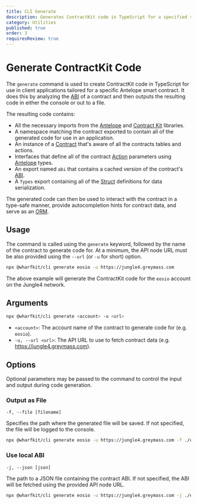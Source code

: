 ```yaml
---
title: CLI Generate
description: Generates ContractKit code in TypeScript for a specified smart contract on the Antelope blockchain.
category: Utilities
published: true
order: 3
requiresReview: true
---
```


# Generate ContractKit Code

The `generate` command is used to create ContractKit code in TypeScript for use in client applications tailored for a specific Antelope smart contract. It does this by analyzing the [ABI](/docs/antelope/abi) of a contract and then outputs the resulting code in either the console or out to a file.

The resulting code contains:

- All the necessary imports from the [Antelope](/docs/antelope) and [Contract Kit](/docs/contract-kit) libraries.
- A namespace matching the contract exported to contain all of the generated code for use in an application.
- An instance of a [Contract](/docs/contract-kit/contract) that's aware of all the contracts tables and actions.
- Interfaces that define all of the contract [Action](/docs/antelope/action) parameters using [Antelope](/docs/antelope) types.
- An export named `abi` that contains a cached version of the contract's [ABI](/docs/antelope/abi).
- A `Types` export containing all of the [Struct](/docs/antelope/action) definitions for data serialization.

The generated code can then be used to interact with the contract in a type-safe manner, provide autocompletion hints for contract data, and serve as an [ORM](https://en.wikipedia.org/wiki/Object%E2%80%93relational_mapping).

## Usage

The command is called using the `generate` keyword, followed by the name of the contract to generate code for. At a minimum, the API node URL must be also provided using the `--url` (or `-u` for short) option.

```bash
npx @wharfkit/cli generate eosio -u https://jungle4.greymass.com
```

The above example will generate the ContractKit code for the `eosio` account on the Jungle4 network.

## Arguments

```bash
npx @wharfkit/cli generate <account> -u <url>
```

- `<account>`: The account name of the contract to generate code for (e.g. `eosio`).
- `-u, --url <url>`: The API URL to use to fetch contract data (e.g. https://jungle4.greymass.com).

## Options

Optional parameters may be passed to the command to control the input and output during code generation.

### Output as File

`-f, --file [filename]`

Specifies the path where the generated file will be saved. If not specified, the file will be logged to the console.

```bash
npx @wharfkit/cli generate eosio -u https://jungle4.greymass.com -f ./eosio.ts
```

### Use local ABI

`-j, --json [json]`

The path to a JSON file containing the contract ABI. If not specified, the ABI will be fetched using the provided API node URL.

```bash
npx @wharfkit/cli generate eosio -u https://jungle4.greymass.com -j ./eosio-abi.json
```
